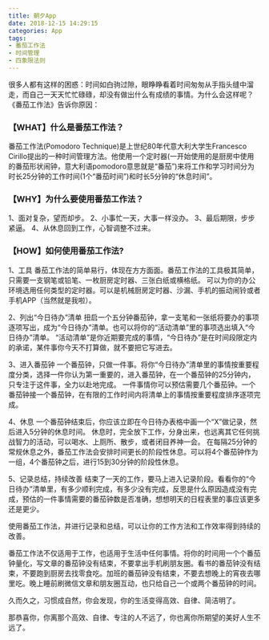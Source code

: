 ```yaml
---
title: 朝夕App
date: 2018-12-15 14:29:15
categories: App
tags:
- 番茄工作法
- 时间管理
- 四象限法则
---
```


很多人都有这样的困惑：时间如白驹过隙，眼睁睁看着时间匆匆从手指头缝中溜走，而自己一天天忙忙碌碌，却没有做出什么有成绩的事情。为什么会这样呢？《番茄工作法》告诉你原因：
<!-- more -->
### 【WHAT】什么是番茄工作法？

番茄工作法(Pomodoro Technique)是上世纪80年代意大利大学生Francesco Cirillo提出的一种时间管理方法。他使用一个定时器(一开始使用的是厨房中使用的番茄形状闹钟，意大利语pomodoro意思就是“番茄”)来将工作和学习时间分为时长25分钟的工作时间(1个“番茄时间”)和时长5分钟的“休息时间”。

### 【WHY】为什么要使用番茄工作法？

1、面对复杂，望而却步。
2、小事忙一天，大事一样没办。
3、最后期限，步步紧逼。
4、从休息回到工作，心智调整不过来。

### 【HOW】如何使用番茄工作法?

1、工具
番茄工作法的简单易行，体现在方方面面。番茄工作法的工具极其简单，只需要一支钢笔或铅笔、一枚厨房定时器、三张白纸或横格纸。
可以为你的办公环境选用任何类型的定时器。可以是机械厨房定时器、沙漏、手机的振动闹铃或者手机APP（当然就是我啦）。

2、列出“今日待办”清单
扭启一个五分钟番茄钟，拿一支笔和一张纸将要办的事项逐项写出，成为“今日待办”清单。也可以将你的“活动清单”里的事项选出填入“今日待办”清单。
“活动清单”是你近期要完成的事情，“今日待办”是在时间段限定内的承诺，某件事你今天不打算做，就不要把它写进去。

3、进入番茄钟
一个番茄钟，只做一件事。将你“今日待办”清单里的事情按重要程度分类，选择一件你认为第一重要的，进入番茄钟，在一个番茄钟的25分钟内，只专注于这件事，全力以赴地完成。
一件事情你可以预估需要几个番茄钟。一个番茄钟接一个番茄钟，在有限的工作时间内将清单上的事情按重要程度排序逐项完成。

4、休息
一个番茄钟结束后，你应该立即在今日待办表格中画一个“X”做记录，然后进入5分钟的休息时间。
休息时，完全放下工作，分身出来，也远离其它任何挑战智力的活动，可以喝水、上厕所、散步，或者闭目养神一会。
在每隔25分钟的常规休息之外，番茄工作法会安排时间更长的阶段性休息。可以将4个番茄钟作为一组，4个番茄钟之后，进行15到30分钟的阶段性休息。

5、记录总结，持续改善
结束了一天的工作，要马上进入记录阶段。看看你的“今日待办”清单里，有多少顺利完成，有多少没有完成，反思是什么原因造成没有完成，预估的一件事情需要的番茄钟数是否准确，想想明天的日程表里的事应该更多还是更少。

使用番茄工作法，并进行记录和总结，可以让你的工作方法和工作效率得到持续的改善。

番茄工作法不仅适用于工作，也适用于生活中任何事情。将你的时间用一个个番茄钟量化，写文章的番茄钟没有结束，不要拿出手机刷朋友圈。看书的番茄钟没有结束，不要跑到厨房去找零食吃。加班的番茄钟没有结束，不要去想晚上的宵夜去哪里吃。晚上睡前刷微信文章和朋友圈互动，也只给自己一个或两个番茄钟的时间。

久而久之，习惯成自然，你会发现，你的生活变得高效、自律、简洁明了。

那恭喜你，你离那个高效、自律、专注的人不远了，你也离你所期望的美好人生不远了。
